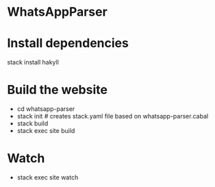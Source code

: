 # WhatsAppParser

# Install dependencies

stack install hakyll

# Build the website

- cd whatsapp-parser
- stack init  # creates stack.yaml file based on whatsapp-parser.cabal
- stack build
- stack exec site build

# Watch

- stack exec site watch